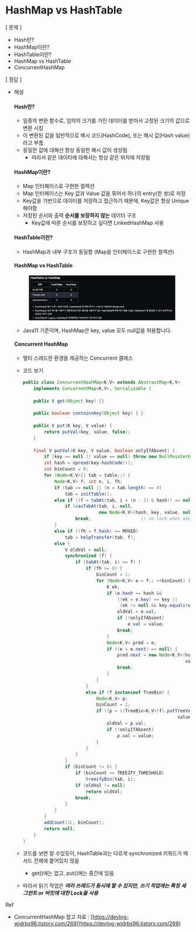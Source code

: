 # HashMap vs HashTable

\[ 문제 ]

* Hash란?
* HashMap이란?
* HashTable이란?
* HashMap vs HashTable
* ConcurrentHashMap

\[ 정답 ]

*   해설

    #### Hash란?

    * 일종의 변환 함수로, 임의의 크기를 가진 데이터를 받아서 고정된 크기의 값으로 변환 시킴
    * 이 변환된 값을 일반적으로 해시 코드(HashCode), 또는 해시 값(Hash value)라고 부름
    * 동일한 값에 대해선 항상 동일한 해시 값이 생성됨
      * 따라서 같은 데이터에 대해서는 항상 같은 위치에 저장됨

    #### HashMap이란?

    * Map 인터페이스로 구현한 컬렉션
    * Map 인터페이스는 Key 값과 Value 값을 묶어서 하나의 entry(한 쌍)로 저장
    * Key값을 기반으로 데이터를 저장하고 접근하기 때문에, Key값은 항상 Unique 해야함
    * 저장된 순서와 출력 **순서를 보장하지 않는** 데이터 구조
      * Key값에 따른 순서를 보장하고 싶다면 LinkedHashMap 사용

    #### HashTable이란?

    * HashMap과 내부 구조가 동일함 (Map을 인터페이스로 구현한 컬렉션)

    #### HashMap vs HashTable

    <figure><img src="../../../../.gitbook/assets/image (2) (1) (1) (1) (1) (1) (1) (1).png" alt=""><figcaption></figcaption></figure>

    * Java11 기준이며, HashMap은 key, value 모두 null값을 허용합니다.

    #### Concurrent HashMap

    * 멀티 스레드한 환경을 제공하는 Concurrent 클래스
    *   코드 보기

        ```java
        public class ConcurrentHashMap<K,V> extends AbstractMap<K,V>
            implements ConcurrentMap<K,V>, Serializable {

            public V get(Object key) {}

            public boolean containsKey(Object key) { }

            public V put(K key, V value) {
                return putVal(key, value, false);
            }

            final V putVal(K key, V value, boolean onlyIfAbsent) {
                if (key == null || value == null) throw new NullPointerException();
                int hash = spread(key.hashCode());
                int binCount = 0;
                for (Node<K,V>[] tab = table;;) {
                    Node<K,V> f; int n, i, fh;
                    if (tab == null || (n = tab.length) == 0)
                        tab = initTable();
                    else if ((f = tabAt(tab, i = (n - 1) & hash)) == null) {
                        if (casTabAt(tab, i, null,
                                     new Node<K,V>(hash, key, value, null)))
                            break;                   // no lock when adding to empty bin
                    }
                    else if ((fh = f.hash) == MOVED)
                        tab = helpTransfer(tab, f);
                    else {
                        V oldVal = null;
                        synchronized (f) {
                            if (tabAt(tab, i) == f) {
                                if (fh >= 0) {
                                    binCount = 1;
                                    for (Node<K,V> e = f;; ++binCount) {
                                        K ek;
                                        if (e.hash == hash &&
                                            ((ek = e.key) == key ||
                                             (ek != null && key.equals(ek)))) {
                                            oldVal = e.val;
                                            if (!onlyIfAbsent)
                                                e.val = value;
                                            break;
                                        }
                                        Node<K,V> pred = e;
                                        if ((e = e.next) == null) {
                                            pred.next = new Node<K,V>(hash, key,
                                                                      value, null);
                                            break;
                                        }
                                    }
                                }
                                else if (f instanceof TreeBin) {
                                    Node<K,V> p;
                                    binCount = 2;
                                    if ((p = ((TreeBin<K,V>)f).putTreeVal(hash, key,
                                                                   value)) != null) {
                                        oldVal = p.val;
                                        if (!onlyIfAbsent)
                                            p.val = value;
                                    }
                                }
                            }
                        }
                        if (binCount != 0) {
                            if (binCount >= TREEIFY_THRESHOLD)
                                treeifyBin(tab, i);
                            if (oldVal != null)
                                return oldVal;
                            break;
                        }
                    }
                }
                addCount(1L, binCount);
                return null;
            }
        }
        ```
    * 코드를 보면 알 수있듯이, HashTable과는 다르게 synchronized 키워드가 메서드 전체에 붙어있지 않음
      * get()에는 없고, put()에는 중간에 있음
    * 따라서 읽기 작업은 _**여러 쓰레드가 동시에 할 수 있지만, 쓰기 작업에는 특정 세그먼트 or 버킷에 대한 Lock을 사용**_

Ref

* ConcurrentHashMap 참고 자료 : [https://devlog-wjdrbs96.tistory.com/269](https://devlog-wjdrbs96.tistory.com/269)
